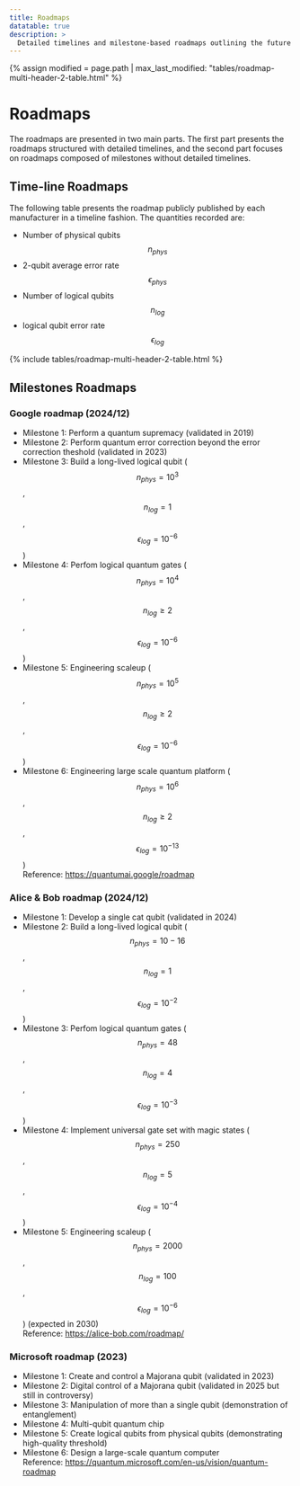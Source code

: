 ```yaml
---
title: Roadmaps
datatable: true
description: >
  Detailed timelines and milestone-based roadmaps outlining the future development of quantum computing providers.
---
```

{% assign modified = page.path | max_last_modified: "tables/roadmap-multi-header-2-table.html" %}

# Roadmaps

The roadmaps are presented in two main parts. The first part presents the roadmaps structured with detailed timelines, and the second part focuses on roadmaps composed of milestones without detailed timelines.

## Time-line Roadmaps

The following table presents the roadmap publicly published by each manufacturer in a timeline fashion. The quantities recorded are:
- Number of physical qubits $$n_{phys}$$  
- 2-qubit average error rate $$\epsilon_{phys}$$  
- Number of logical qubits $$n_{log}$$  
- logical qubit error rate $$\epsilon_{log}$$  

{% include tables/roadmap-multi-header-2-table.html %}

<script type="text/javascript">
    $(document).ready(function() {
      $('.roadmap-multi-header-2-table').DataTable(
        {
          "bAutoWidth": true,
          "pageLength": 10,
          "drawCallback": function(settings){ 
            MathJax.Hub.Queue(["Typeset", MathJax.Hub]); 
          }
        } 
      );
    });
</script>

## Milestones Roadmaps

### Google roadmap (2024/12)

- Milestone 1: Perform a quantum supremacy (validated in 2019)
- Milestone 2: Perform quantum error correction beyond the error correction theshold (validated in 2023)
- Milestone 3: Build a long-lived logical qubit ($$n_{phys}=10^3$$, $$n_{log}=1$$, $$\epsilon_{log}=10^{-6}$$)
- Milestone 4: Perfom logical quantum gates ($$n_{phys}=10^4$$, $$n_{log} \ge 2$$, $$\epsilon_{log}=10^{-6}$$)
- Milestone 5: Engineering scaleup ($$n_{phys}=10^5$$, $$n_{log} \ge 2$$, $$\epsilon_{log}=10^{-6}$$)
- Milestone 6: Engineering large scale quantum platform ($$n_{phys}=10^6$$, $$n_{log} \ge 2$$, $$\epsilon_{log}=10^{-13}$$)  
Reference: <a href="https://quantumai.google/roadmap" target="_blank">https://quantumai.google/roadmap</a>

### Alice & Bob roadmap (2024/12)

- Milestone 1: Develop a single cat qubit (validated in 2024)
- Milestone 2: Build a long-lived logical qubit ($$n_{phys}=10-16$$, $$n_{log}=1$$, $$\epsilon_{log}=10^{-2}$$)
- Milestone 3: Perfom logical quantum gates ($$n_{phys}=48$$, $$n_{log}=4$$, $$\epsilon_{log}=10^{-3}$$)
- Milestone 4: Implement universal gate set with magic states ($$n_{phys}=250$$, $$n_{log} = 5$$, $$\epsilon_{log}=10^{-4}$$)
- Milestone 5: Engineering scaleup ($$n_{phys}=2000$$, $$n_{log} = 100$$, $$\epsilon_{log}=10^{-6}$$) (expected in 2030)  
Reference: <a href="https://alice-bob.com/roadmap/" target="_blank">https://alice-bob.com/roadmap/</a>

### Microsoft roadmap (2023)

- Milestone 1: Create and control a Majorana qubit (validated in 2023)
- Milestone 2: Digital control of a Majorana qubit (validated in 2025 but still in controversy)
- Milestone 3: Manipulation of more than a single qubit (demonstration of entanglement)
- Milestone 4: Multi-qubit quantum chip
- Milestone 5: Create logical qubits from physical qubits (demonstrating high-quality threshold)
- Milestone 6: Design a large-scale quantum computer  
Reference: <a href="https://quantum.microsoft.com/en-us/vision/quantum-roadmap" target="_blank">https://quantum.microsoft.com/en-us/vision/quantum-roadmap</a>